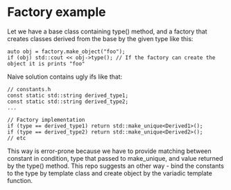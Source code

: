 # Factory example

Let we have a base class containing type() method, and a factory that creates classes derived from the base by the given type like this:
```
auto obj = factory.make_object("foo");
if (obj) std::cout << obj->type(); // If the factory can create the object it is prints "foo"
```

Naive solution contains ugly ifs like that:
```
// constants.h
const static std::string derived_type1;
const static std::string derived_type2;
...

// Factory implementation
if (type == derived_type1) return std::make_unique<Derived1>();
if (type == derived_type2) return std::make_unique<Derived2>();
// etc
```

This way is error-prone because we have to provide matching between constant in condition, type that passed to make_unique, and value returned by the type() method. This repo suggests an other way - bind the constants to the type by template class and create object by the variadic template function.
